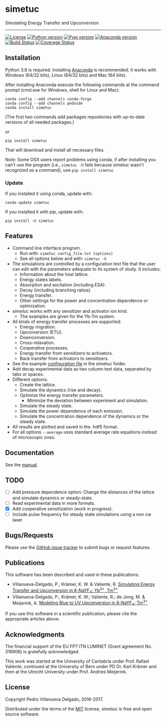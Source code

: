 # simetuc
Simulating Energy Transfer and Upconversion

------

[![License](https://img.shields.io/github/license/pedvide/simetuc.svg)](https://github.com/pedvide/simetuc/blob/master/LICENSE.txt)
[![Python version](https://img.shields.io/pypi/pyversions/simetuc.svg)](https://pypi.python.org/pypi/simetuc)
[![Pypi version](https://img.shields.io/pypi/v/simetuc.svg)](https://pypi.python.org/pypi/simetuc)
[![Anaconda version](https://anaconda.org/pedvide/simetuc/badges/version.svg)](https://anaconda.org/pedvide/simetuc)
[![Build Status](https://travis-ci.org/pedvide/simetuc.svg?branch=master)](https://travis-ci.org/pedvide/simetuc)
[![Coverage Status](https://coveralls.io/repos/github/pedvide/simetuc/badge.svg?branch=master)](https://coveralls.io/github/pedvide/simetuc?branch=master)


## Installation

Python 3.6 is required.
Installing [Anaconda](https://www.continuum.io/downloads) is recommended; it works with Windows (64/32 bits), Linux (64/32 bits) and Mac (64 bits).

After installing Anaconda execute the following commands at the command prompt (cmd.exe for Windows, shell for Linux and Mac):

    conda config --add channels conda-forge
    conda config --add channels pedvide
    conda install simetuc
(The first two commands add packages repositories with up-to-date versions of all needed packages.)

or

    pip install simetuc

That will download and install all necessary files.

Note: Some OSX users report problems using conda, if after installing you can't use the program (i.e., `simetuc -h` fails because simetuc wasn't recognized as a command), use `pip install simetuc`

### Update

If you installed it using conda, update with:

    conda update simetuc

If you installed it with pip, update with:

    pip install -U simetuc


## Features

* Command line interface program.
    * Run with: `simetuc config_file.txt [options]`
    * See all options below and with: `simetuc -h`
* The simulations are controlled by a configuration text file that the user can edit with the parameters adequate to its system of study. It includes:
    * Information about the host lattice.
    * Energy states labels.
    * Absorption and excitation (including ESA).
    * Decay (including branching ratios).
    * Energy transfer.
    * Other settings for the power and concentration dependence or optimization.
* <i>simetuc</i> works with any sensitizer and activator ion kind.
    * The examples are given for the Yb-Tm system.
* All kinds of energy transfer processes are supported:
    * Energy migration.
    * Upconversion (ETU).
    * Downconversion.
    * Cross-relaxation.
    * Cooperative processes.
    * Energy transfer from sensitizers to activators.
    * Back transfer from activators to sensitizers.
* See the example [configuration file](simetuc/config_file.cfg) in the simetuc folder.
* Add decay experimental data as two column text data, separated by tabs or spaces.
* Different options:
    * Create the lattice.
    * Simulate the dynamics (rise and decay).
    * Optimize the energy transfer parameters.
        * Minimize the deviation between experiment and simulation.
    * Simulate the steady state.
    * Simulate the power dependence of each emission.
    * Simulate the concentration dependence of the dynamics or the steady state.
* All results are plotted and saved in the .hdf5 format.
* For all options `--average` uses standard average rate equations instead of microscopic ones.

## Documentation

See the [manual](docs/manual/simetuc_user_manual.pdf).

## TODO

 - [ ] Add pressure dependence option: Change the distances of the lattice and simulate dynamics or steady-state.
 - [ ] Read experimental data in more formats.
 - [x] Add cooperative sensitization (work in progress).
 - [ ] Include pulse frequency for steady state simulations using a non cw laser

## Bugs/Requests

Please use the [GitHub issue tracker](https://github.com/pedvide/simetuc/issues) to submit bugs or request features.

## Publications

This software has been described and used in these publications:

 - Villanueva-Delgado, P.; Krämer, K. W. & Valiente, R. [Simulating Energy Transfer and Upconversion in β-NaYF<sub>4</sub>: Yb<sup>3+</sup>, Tm<sup>3+</sup>](http://pubs.acs.org/doi/10.1021/acs.jpcc.5b06770)
 - Villanueva-Delgado, P.; Krämer, K. W.; Valiente, R.; de Jong, M. & Meijerink, A. [Modeling Blue to UV Upconversion in β-NaYF<sub>4</sub>: Tm<sup>3+</sup>](http://pubs.rsc.org/en/Content/ArticleLanding/2016/CP/C6CP04347J#!divAbstract)

If you use this software in a scientific publication, please cite the appropriate articles above.

## Acknowledgments

The financial support of the EU FP7 ITN LUMINET (Grant agreement No. 316906) is gratefully acknowledged.

This work was started at the University of Cantabria under Prof. Rafael Valiente, continued at the University of Bern under PD Dr. Karl Krämer and then at the Utrecht University under Prof. Andries Meijerink.

## License

Copyright Pedro Villanueva Delgado, 2016-2017.

Distributed under the terms of the [MIT](LICENSE.txt) license, simetuc is free and open source software.

<!--- # (convert .md (github) to .rst (pypi) use: pandoc --from=markdown --to=rst --output=README.rst README.md) -->
